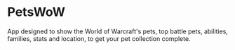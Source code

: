 # PetsWoW
App designed to show the World of Warcraft's pets, top battle pets, abilities, families, stats and location, to get your pet collection complete.
